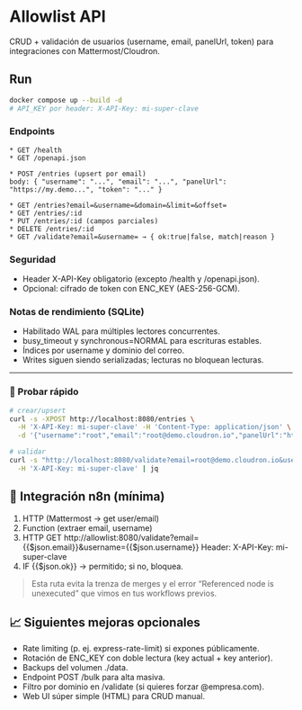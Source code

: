 # Allowlist API

CRUD + validación de usuarios (username, email, panelUrl, token) para integraciones con Mattermost/Cloudron.

## Run

```bash
docker compose up --build -d
# API_KEY por header: X-API-Key: mi-super-clave
```

### Endpoints
```
* GET /health
* GET /openapi.json

* POST /entries (upsert por email)
body: { "username": "...", "email": "...", "panelUrl": "https://my.demo...", "token": "..." }

* GET /entries?email=&username=&domain=&limit=&offset=
* GET /entries/:id
* PUT /entries/:id (campos parciales)
* DELETE /entries/:id
* GET /validate?email=&username= → { ok:true|false, match|reason }
```
### Seguridad
* Header X-API-Key obligatorio (excepto /health y /openapi.json).
* Opcional: cifrado de token con ENC_KEY (AES-256-GCM).

### Notas de rendimiento (SQLite)
- Habilitado WAL para múltiples lectores concurrentes.
- busy_timeout y synchronous=NORMAL para escrituras estables.
- Índices por username y dominio del correo.
- Writes siguen siendo serializadas; lecturas no bloquean lecturas.
---

### 🧪 Probar rápido

```bash
# crear/upsert
curl -s -XPOST http://localhost:8080/entries \
  -H 'X-API-Key: mi-super-clave' -H 'Content-Type: application/json' \
  -d '{"username":"root","email":"root@demo.cloudron.io","panelUrl":"https://my.demo.cloudron.io","token":"TOKEN_DEMO"}' | jq

# validar
curl -s "http://localhost:8080/validate?email=root@demo.cloudron.io&username=root" \
  -H 'X-API-Key: mi-super-clave' | jq
```

## 🔌 Integración n8n (mínima)

1. HTTP (Mattermost → get user/email)
2. Function (extraer email, username)
3. HTTP GET http://allowlist:8080/validate?email={{$json.email}}&username={{$json.username}}
   Header: X-API-Key: mi-super-clave
4. IF {{$json.ok}} → permitido; si no, bloquea.
> Esta ruta evita la trenza de merges y el error “Referenced node is unexecuted” que vimos en tus workflows previos.

## 📈 Siguientes mejoras opcionales
- Rate limiting (p. ej. express-rate-limit) si expones públicamente.
- Rotación de ENC_KEY con doble lectura (key actual + key anterior).
- Backups del volumen ./data.
- Endpoint POST /bulk para alta masiva.
- Filtro por dominio en /validate (si quieres forzar @empresa.com).
- Web UI súper simple (HTML) para CRUD manual.
